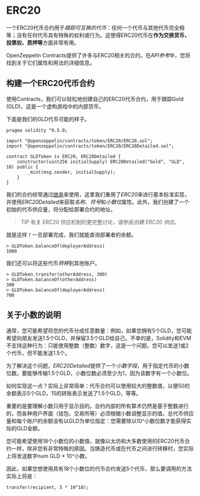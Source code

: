 # ERC20
一个ERC20代币合约用于*跟踪可互换的代币*：任何一个代币与其他代币完全相等；没有任何代币具有特殊的权利或行为。这使得ERC20代币在**作为交换货币、投票权、质押等**方面非常有用。

OpenZeppelin Contracts提供了许多与ERC20相关的合约。在*API参考*中，您将找到关于它们属性和用法的详细信息。

## 构建一个ERC20代币合约
使用Contracts，我们可以轻松地创建自己的ERC20代币合约，用于跟踪Gold (GLD)，这是一个虚构游戏中的内部货币。

下面是我们的GLD代币可能的样子。
```
pragma solidity ^0.5.0;

import "@openzeppelin/contracts/token/ERC20/ERC20.sol";
import "@openzeppelin/contracts/token/ERC20/ERC20Detailed.sol";

contract GLDToken is ERC20, ERC20Detailed {
    constructor(uint256 initialSupply) ERC20Detailed("Gold", "GLD", 18) public {
        _mint(msg.sender, initialSupply);
    }
}
```
我们的合约经常通过[继承](https://solidity.readthedocs.io/en/latest/contracts.html#inheritance)来使用，这里我们重用了*ERC20*来进行基本标准实现，并使用*ERC20Detailed*来获取*名称*、*符号*和*小数位*属性。此外，我们创建了一个初始的代币供应量，将分配给部署合约的地址。

> TIP
有关 ERC20 供应机制的更完整讨论，请参阅*创建 ERC20 供应*。

就是这样！一旦部署完成，我们就能查询部署者的余额。
```
> GLDToken.balanceOf(deployerAddress)
1000
```

我们还可以将这些代币*转移*到其他账户。
```
> GLDToken.transfer(otherAddress, 300)
> GLDToken.balanceOf(otherAddress)
300
> GLDToken.balanceOf(deployerAddress)
700
```

## 关于小数的说明
通常，您可能希望将您的代币分成任意数量：例如，如果您拥有5个GLD，您可能希望向朋友发送1.5个GLD，并保留3.5个GLD给自己。不幸的是，Solidity和EVM不支持这种行为：只能使用整数（整数）数字，这是一个问题。您可以发送1或2个代币，但不能发送1.5个。

为了解决这个问题，*ERC20Detailed*提供了一个*小数字段*，用于指定代币的小数位数。要能够传输1.5个GLD，小数位数必须至少为1，因为该数字有一个小数位。

如何实现这一点？实际上非常简单：代币合约可以使用较大的整数值，以便50的余额表示5个GLD，15的转账表示发送了1.5个GLD，等等。

重要的是要理解小数只用于显示目的。合约内部的所有算术仍然是基于整数进行的，而各种用户界面（钱包、交易所等）必须根据小数调整显示的值。总代币供应量和每个账户的余额没有以GLD为单位指定：您需要除以10^小数位数才能获得实际的GLD金额。

您可能希望使用18个小数位的小数值，就像以太坊和大多数使用的ERC20代币合约一样，除非您有非常特殊的原因。当铸造代币或在代币之间进行转移时，您实际上将发送数字num GLD * 10^小数。

因此，如果您想使用具有18个小数位的代币合约发送5个代币，那么要调用的方法实际上将是：
```
transfer(recipient, 5 * 10^18);
```